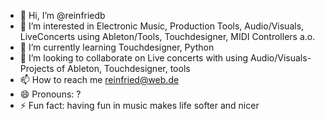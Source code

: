 - 👋 Hi, I’m @reinfriedb
- 👀 I’m interested in Electronic Music, Production Tools, Audio/Visuals, LiveConcerts using Ableton/Tools, Touchdesigner, MIDI Controllers a.o.
- 🌱 I’m currently learning Touchdesigner, Python
- 💞️ I’m looking to collaborate on Live concerts with using Audio/Visuals-Projects of Ableton, Touchdesigner, tools
- 📫 How to reach me reinfried@web.de
- 😄 Pronouns: ?
- ⚡ Fun fact: having fun in music makes life softer and nicer

<!---
reinfriedb/reinfriedb is a ✨ special ✨ repository because its `README.md` (this file) appears on your GitHub profile.
You can click the Preview link to take a look at your changes.
--->
